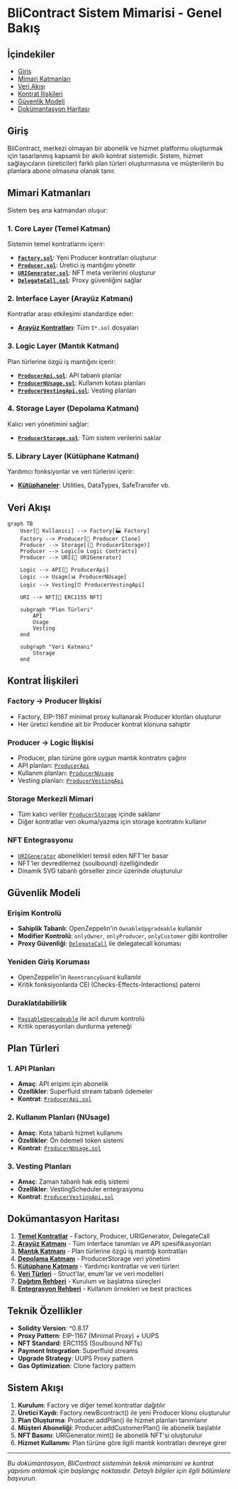 # BliContract Sistem Mimarisi - Genel Bakış

## İçindekiler
- [Giriş](#giriş)
- [Mimari Katmanları](#mimari-katmanları)
- [Veri Akışı](#veri-akışı)
- [Kontrat İlişkileri](#kontrat-i̇lişkileri)
- [Güvenlik Modeli](#güvenlik-modeli)
- [Dokümantasyon Haritası](#dokümantasyon-haritası)

## Giriş

BliContract, merkezi olmayan bir abonelik ve hizmet platformu oluşturmak için tasarlanmış kapsamlı bir akıllı kontrat sistemidir. Sistem, hizmet sağlayıcıların (üreticiler) farklı plan türleri oluşturmasına ve müşterilerin bu planlara abone olmasına olanak tanır.

## Mimari Katmanları

Sistem beş ana katmandan oluşur:

### 1. Core Layer (Temel Katman)
Sistemin temel kontratlarını içerir:
- **[`Factory.sol`](./02-core-contracts.md#factory)**: Yeni Producer kontratları oluşturur
- **[`Producer.sol`](./02-core-contracts.md#producer)**: Üretici iş mantığını yönetir  
- **[`URIGenerator.sol`](./02-core-contracts.md#urigenerator)**: NFT meta verilerini oluşturur
- **[`DelegateCall.sol`](./02-core-contracts.md#delegatecall)**: Proxy güvenliğini sağlar

### 2. Interface Layer (Arayüz Katmanı)
Kontratlar arası etkileşimi standardize eder:
- **[Arayüz Kontratları](./03-interface-layer.md)**: Tüm `I*.sol` dosyaları

### 3. Logic Layer (Mantık Katmanı)
Plan türlerine özgü iş mantığını içerir:
- **[`ProducerApi.sol`](./04-logic-layer.md#producerapi)**: API tabanlı planlar
- **[`ProducerNUsage.sol`](./04-logic-layer.md#producernusage)**: Kullanım kotası planları
- **[`ProducerVestingApi.sol`](./04-logic-layer.md#producervestingapi)**: Vesting planları

### 4. Storage Layer (Depolama Katmanı)
Kalıcı veri yönetimini sağlar:
- **[`ProducerStorage.sol`](./05-storage-layer.md)**: Tüm sistem verilerini saklar

### 5. Library Layer (Kütüphane Katmanı)
Yardımcı fonksiyonlar ve veri türlerini içerir:
- **[Kütüphaneler](./06-library-layer.md)**: Utilities, DataTypes, SafeTransfer vb.

## Veri Akışı

```mermaid
graph TB
    User[👤 Kullanıcı] --> Factory[🏭 Factory]
    Factory --> Producer[🏢 Producer Clone]
    Producer --> Storage[(💾 ProducerStorage)]
    Producer --> Logic[⚙️ Logic Contracts]
    Producer --> URI[🎨 URIGenerator]
    
    Logic --> API[📡 ProducerApi]
    Logic --> Usage[📊 ProducerNUsage]  
    Logic --> Vesting[⏰ ProducerVestingApi]
    
    URI --> NFT[🎫 ERC1155 NFT]
    
    subgraph "Plan Türleri"
        API
        Usage
        Vesting
    end
    
    subgraph "Veri Katmanı"
        Storage
    end
```

## Kontrat İlişkileri

### Factory → Producer İlişkisi
- Factory, EIP-1167 minimal proxy kullanarak Producer klonları oluşturur
- Her üretici kendine ait bir Producer kontrat klonuna sahiptir

### Producer → Logic İlişkisi  
- Producer, plan türüne göre uygun mantık kontratını çağırır
- API planları: [`ProducerApi`](./04-logic-layer.md#producerapi)
- Kullanım planları: [`ProducerNUsage`](./04-logic-layer.md#producernusage)
- Vesting planları: [`ProducerVestingApi`](./04-logic-layer.md#producervestingapi)

### Storage Merkezli Mimari
- Tüm kalıcı veriler [`ProducerStorage`](./05-storage-layer.md) içinde saklanır
- Diğer kontratlar veri okuma/yazma için storage kontratını kullanır

### NFT Entegrasyonu
- [`URIGenerator`](./02-core-contracts.md#urigenerator) abonelikleri temsil eden NFT'ler basar
- NFT'ler devredilemez (soulbound) özelliğindedir
- Dinamik SVG tabanlı görseller zincir üzerinde oluşturulur

## Güvenlik Modeli

### Erişim Kontrolü
- **Sahiplik Tabanlı**: OpenZeppelin'in `OwnableUpgradeable` kullanılır
- **Modifier Kontrolü**: `onlyOwner`, `onlyProducer`, `onlyCustomer` gibi kontroller
- **Proxy Güvenliği**: [`DelegateCall`](./02-core-contracts.md#delegatecall) ile delegatecall koruması

### Yeniden Giriş Koruması
- OpenZeppelin'in `ReentrancyGuard` kullanılır
- Kritik fonksiyonlarda CEI (Checks-Effects-Interactions) paterni

### Duraklatılabilirlik
- [`PausableUpgradeable`](./02-core-contracts.md) ile acil durum kontrolü
- Kritik operasyonları durdurma yeteneği

## Plan Türleri

### 1. API Planları
- **Amaç**: API erişimi için abonelik
- **Özellikler**: Superfluid stream tabanlı ödemeler
- **Kontrat**: [`ProducerApi.sol`](./04-logic-layer.md#producerapi)

### 2. Kullanım Planları (NUsage)
- **Amaç**: Kota tabanlı hizmet kullanımı  
- **Özellikler**: Ön ödemeli token sistemi
- **Kontrat**: [`ProducerNUsage.sol`](./04-logic-layer.md#producernusage)

### 3. Vesting Planları
- **Amaç**: Zaman tabanlı hak ediş sistemi
- **Özellikler**: VestingScheduler entegrasyonu
- **Kontrat**: [`ProducerVestingApi.sol`](./04-logic-layer.md#producervestingapi)

## Dokümantasyon Haritası

1. **[Temel Kontratlar](./02-core-contracts.md)** - Factory, Producer, URIGenerator, DelegateCall
2. **[Arayüz Katmanı](./03-interface-layer.md)** - Tüm interface tanımları ve API spesifikasyonları
3. **[Mantık Katmanı](./04-logic-layer.md)** - Plan türlerine özgü iş mantığı kontratları
4. **[Depolama Katmanı](./05-storage-layer.md)** - ProducerStorage veri yönetimi
5. **[Kütüphane Katmanı](./06-library-layer.md)** - Yardımcı kontratlar ve veri türleri
6. **[Veri Türleri](./07-data-types.md)** - Struct'lar, enum'lar ve veri modelleri
7. **[Dağıtım Rehberi](./08-deployment-guide.md)** - Kurulum ve başlatma süreçleri
8. **[Entegrasyon Rehberi](./09-integration-guide.md)** - Kullanım örnekleri ve best practices

## Teknik Özellikler

- **Solidity Version**: ^0.8.17
- **Proxy Pattern**: EIP-1167 (Minimal Proxy) + UUPS
- **NFT Standard**: ERC1155 (Soulbound NFTs)
- **Payment Integration**: Superfluid streams
- **Upgrade Strategy**: UUPS Proxy pattern
- **Gas Optimization**: Clone factory pattern

## Sistem Akışı

1. **Kurulum**: Factory ve diğer temel kontratlar dağıtılır
2. **Üretici Kaydı**: Factory.newBcontract() ile yeni Producer klonu oluşturulur
3. **Plan Oluşturma**: Producer.addPlan() ile hizmet planları tanımlanır
4. **Müşteri Aboneliği**: Producer.addCustomerPlan() ile abonelik başlatılır
5. **NFT Basımı**: URIGenerator.mint() ile abonelik NFT'si oluşturulur
6. **Hizmet Kullanımı**: Plan türüne göre ilgili mantık kontratları devreye girer

---

*Bu dokümantasyon, BliContract sisteminin teknik mimarisini ve kontrat yapısını anlamak için başlangıç noktasıdır. Detaylı bilgiler için ilgili bölümlere başvurun.*